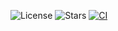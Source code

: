 ![License](https://img.shields.io/github/license/octocat/Hello-World)
![Stars](https://img.shields.io/github/stars/octocat/Hello-World?style=social)
[![CI](https://github.com/octocat/Hello-World/actions/workflows/ci.yml/badge.svg)](https://github.com/octocat/Hello-World/actions)
